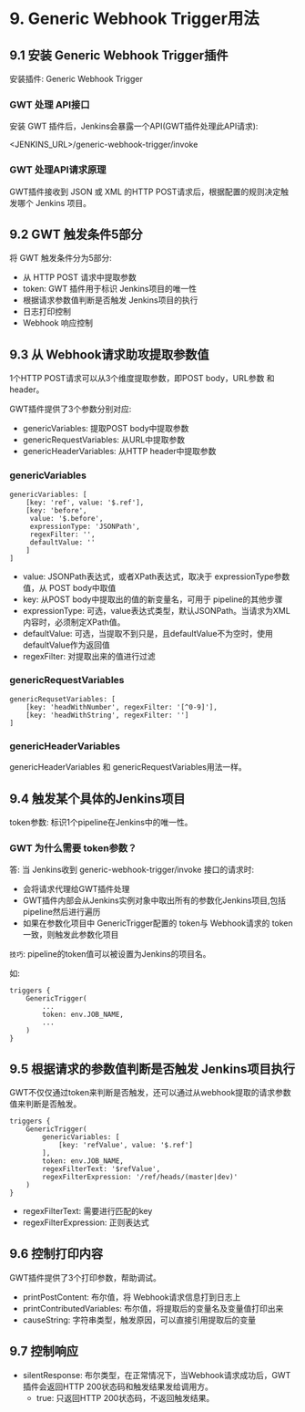 # 9. Generic Webhook Trigger用法

## 9.1 安装 Generic Webhook Trigger插件

安装插件: Generic Webhook Trigger

### GWT 处理 API接口

安装 GWT 插件后，Jenkins会暴露一个API(GWT插件处理此API请求): 

<JENKINS_URL>/generic-webhook-trigger/invoke

### GWT 处理API请求原理

GWT插件接收到 JSON 或 XML 的HTTP POST请求后，根据配置的规则决定触发哪个 Jenkins 项目。


## 9.2 GWT 触发条件5部分

将 GWT 触发条件分为5部分:
* 从 HTTP POST 请求中提取参数
* token: GWT 插件用于标识 Jenkins项目的唯一性
* 根据请求参数值判断是否触发 Jenkins项目的执行
* 日志打印控制
* Webhook 响应控制

## 9.3 从 Webhook请求助攻提取参数值

1个HTTP POST请求可以从3个维度提取参数，即POST body，URL参数 和 header。


GWT插件提供了3个参数分别对应:
* genericVariables: 提取POST body中提取参数
* genericRequestVariables: 从URL中提取参数
* genericHeaderVariables: 从HTTP header中提取参数

### genericVariables

`````
genericVariables: [
    [key: 'ref', value: '$.ref'],
    [key: 'before',
     value: '$.before',
     expressionType: 'JSONPath',
     regexFilter: '',
     defaultValue: ''
    ]
]
`````

* value: JSONPath表达式，或者XPath表达式，取决于 expressionType参数值，从 POST body中取值
* key: 从POST body中提取出的值的新变量名，可用于 pipeline的其他步骤
* expressionType: 可选，value表达式类型，默认JSONPath。当请求为XML内容时，必须制定XPath值。
* defaultValue: 可选，当提取不到只是，且defaultValue不为空时，使用defaultValue作为返回值
* regexFilter: 对提取出来的值进行过滤

### genericRequestVariables

```
genericRequsetVariables: [
    [key: 'headWithNumber', regexFilter: '[^0-9]'],
    [key: 'headWithString', regexFilter: '']
]
```

### genericHeaderVariables

genericHeaderVariables 和 genericRequestVariables用法一样。


## 9.4 触发某个具体的Jenkins项目

token参数: 标识1个pipeline在Jenkins中的唯一性。


### GWT 为什么需要 token参数？
答: 当 Jenkins收到 generic-webhook-trigger/invoke 接口的请求时:
* 会将请求代理给GWT插件处理
* GWT插件内部会从Jenkins实例对象中取出所有的参数化Jenkins项目,包括 pipeline然后进行遍历
* 如果在参数化项目中 GenericTrigger配置的 token与 Webhook请求的 token一致，则触发此参数化项目

`技巧`: pipeline的token值可以被设置为Jenkins的项目名。

如:

```
triggers {
    GenericTrigger(
        ...
        token: env.JOB_NAME,
        ...
    )
}
```

## 9.5 根据请求的参数值判断是否触发 Jenkins项目执行

GWT不仅仅通过token来判断是否触发，还可以通过从webhook提取的请求参数值来判断是否触发。

```
triggers {
    GenericTrigger(
        genericVariables: [
            [key: 'refValue', value: '$.ref']
        ],
        token: env.JOB_NAME,
        regexFilterText: '$refValue',
        regexFilterExpression: '/ref/heads/(master|dev)'
    )
}
```

* regexFilterText: 需要进行匹配的key
* regexFilterExpression: 正则表达式

## 9.6 控制打印内容

GWT插件提供了3个打印参数，帮助调试。

* printPostContent: 布尔值，将 Webhook请求信息打到日志上
* printContributedVariables: 布尔值，将提取后的变量名及变量值打印出来
* causeString: 字符串类型，触发原因，可以直接引用提取后的变量


## 9.7 控制响应
* silentResponse: 布尔类型，在正常情况下，当Webhook请求成功后，GWT插件会返回HTTP 200状态码和触发结果发给调用方。
    * true: 只返回HTTP 200状态码，不返回触发结果。 